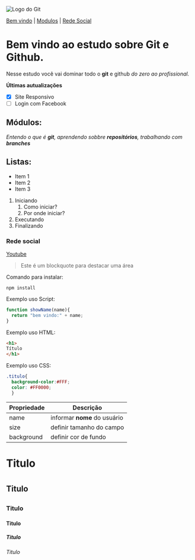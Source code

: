 ![Logo do Git](https://git-scm.com/images/logos/downloads/Git-Logo-2Color.png)

[Bem vindo](#bem-vindo-ao-estudo-sobre-git-e-github) |
[Modulos](#módulos) |
[Rede Social](#rede-social)


# Bem vindo ao estudo sobre Git e Github.
Nesse estudo você vai dominar todo o **git** e github _do zero ao profissional._

**Últimas autualizações**
- [x] Site Responsivo
- [ ] Login com Facebook

## Módulos:
_Entendo o que é **git**, aprendendo sobbre **repositórios**, trabalhando com **branches**_

## Listas:
* Item 1
* Item 2
* Item 3

1. Iniciando
    1. Como iniciar?
    2. Por onde iniciar?
2. Executando
3. Finalizando

### Rede social
[Youtube](https://www.youtube.com/)


>Este é um blockquote para destacar uma área

Comando para instalar:
```
npm install
```
Exemplo uso Script:
```js
function showName(name){
  return "bem vindo:" + name;
}
```
Exemplo uso HTML:
```html
<h1>
Título
</h1>
```
Exemplo uso CSS:
```css
.titulo{
  background-color:#FFF;
  color: #FF0000;
  }
```

Propriedade | Descrição
----------- | ---------
name | informar **nome** do usuário
size | definir tamanho do campo
background | definir cor de fundo

# Titulo <h1>
## Titulo <h2>
### Titulo <h3>
#### Titulo <h4>
##### Titulo <h5>
###### Titulo <h6>